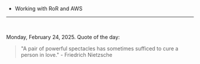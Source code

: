 - Working with RoR and AWS

---

<br>

<!-- quote_marker -->
Monday, February 24, 2025. Quote of the day:

> "A pair of powerful spectacles has sometimes sufficed to cure a person in love." - Friedrich Nietzsche
